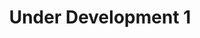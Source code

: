 ---
layout: playlist
title: Under Development 1
songs: [
    internet-vibes,
    simple-phonk,
    bass-and-piano,
    damp,
    sorry-phonk
]
---